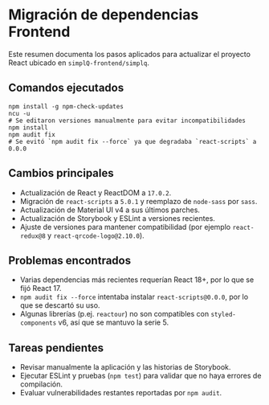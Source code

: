 # Migración de dependencias Frontend

Este resumen documenta los pasos aplicados para actualizar el proyecto React ubicado en `simplQ-frontend/simplq`.

## Comandos ejecutados

```
npm install -g npm-check-updates
ncu -u
# Se editaron versiones manualmente para evitar incompatibilidades
npm install
npm audit fix
# Se evitó `npm audit fix --force` ya que degradaba `react-scripts` a 0.0.0
```

## Cambios principales

- Actualización de React y ReactDOM a `17.0.2`.
- Migración de `react-scripts` a `5.0.1` y reemplazo de `node-sass` por `sass`.
- Actualización de Material UI v4 a sus últimos parches.
- Actualización de Storybook y ESLint a versiones recientes.
- Ajuste de versiones para mantener compatibilidad (por ejemplo `react-redux@8` y `react-qrcode-logo@2.10.0`).

## Problemas encontrados

- Varias dependencias más recientes requerían React 18+, por lo que se fijó React 17.
- `npm audit fix --force` intentaba instalar `react-scripts@0.0.0`, por lo que se descartó su uso.
- Algunas librerías (p.ej. `reactour`) no son compatibles con `styled-components` v6, así que se mantuvo la serie 5.

## Tareas pendientes

- Revisar manualmente la aplicación y las historias de Storybook.
- Ejecutar ESLint y pruebas (`npm test`) para validar que no haya errores de compilación.
- Evaluar vulnerabilidades restantes reportadas por `npm audit`.
